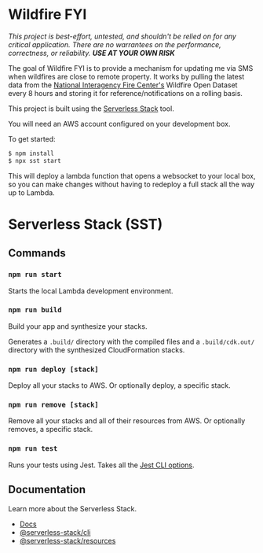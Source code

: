 # Wildfire FYI

*This project is best-effort, untested, and shouldn't be relied on for any critical application.
There are no warrantees on the performance, correctness, or reliability. **USE AT YOUR OWN RISK***

The goal of Wildfire FYI is to provide a mechanism for updating me via SMS when wildfires are close
to remote property. It works by pulling the latest data from the
[National Interagency Fire Center's](https://data-nifc.opendata.arcgis.com/) Wildfire Open Dataset
every 8 hours and storing it for reference/notifications on a rolling basis.

This project is built using the [Serverless Stack](https://docs.serverless-stack.com/packages/create-serverless-stack)
tool.

You will need an AWS account configured on your development box.

To get started:

```bash
$ npm install
$ npx sst start
```

This will deploy a lambda function that opens a websocket to your local box, so you can make changes
without having to redeploy a full stack all the way up to Lambda.

# Serverless Stack (SST)
## Commands

### `npm run start`

Starts the local Lambda development environment.

### `npm run build`

Build your app and synthesize your stacks.

Generates a `.build/` directory with the compiled files and a `.build/cdk.out/` directory with the synthesized CloudFormation stacks.

### `npm run deploy [stack]`

Deploy all your stacks to AWS. Or optionally deploy, a specific stack.

### `npm run remove [stack]`

Remove all your stacks and all of their resources from AWS. Or optionally removes, a specific stack.

### `npm run test`

Runs your tests using Jest. Takes all the [Jest CLI options](https://jestjs.io/docs/en/cli).

## Documentation

Learn more about the Serverless Stack.
- [Docs](https://docs.serverless-stack.com)
- [@serverless-stack/cli](https://docs.serverless-stack.com/packages/cli)
- [@serverless-stack/resources](https://docs.serverless-stack.com/packages/resources)
